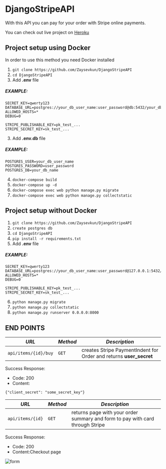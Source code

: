 # DjangoStripeAPI

With this API you can pay for your order with Stripe online payments.

You can check out live project on [Heroku](https://djangostripeapi.herokuapp.com/)

## Project setup using Docker

In order to use this method you need Docker installed

1. `git clone https://github.com/Zaysevkun/DjangoStripeAPI`
2. `cd DjangoStripeAPI`
3. Add __.env__ file
##### EXAMPLE:
```
SECRET_KEY=qwerty123
DATABASE_URL=postgres://your_db_user_name:user_password@db:5432/your_db_name
ALLOWED_HOSTS=*
DEBUG=0

STRIPE_PUBLISHABLE_KEY=pk_test_...
STRIPE_SECRET_KEY=sk_test_...
```
3. Add __.env.db__ file
##### EXAMPLE:
```
POSTGRES_USER=your_db_user_name
POSTGRES_PASSWORD=user_password
POSTGRES_DB=your_db_name
```
4. `docker-compose build`
5. `docker-compose up -d`
6. `docker-compose exec web python manage.py migrate`
7. `docker-compose exec web python manage.py collectstatic`

## Project setup without Docker

1. `git clone https://github.com/Zaysevkun/DjangoStripeAPI`
2.  `create postgres db`
3. `cd DjangoStripeAPI`
4. `pip install -r requirements.txt`
5. Add __.env__ file
##### EXAMPLE:
```
SECRET_KEY=qwerty123
DATABASE_URL=postgres://your_db_user_name:user_password@127.0.0.1:5432/your_db_name
ALLOWED_HOSTS=*
DEBUG=0

STRIPE_PUBLISHABLE_KEY=pk_test_...
STRIPE_SECRET_KEY=sk_test_...
```
6. `python manage.py migrate`
7. `python manage.py collectstatic`
8. `python manage.py runserver 0.0.0.0:8000`

## END POINTS

| *URL* | *Method*|*Description*|
|-------|---------|-------------|
| `api/items/{id}/buy` | `GET` | creates Stripe PaymentIndent for Order and returns __user_secret__|

Success Response:
- Code: 200
- Content:
```
{"client_secret": "some_secret_key"}
```
| *URL* | *Method*|*Description*|
|-------|---------|-------------|
| `api/items/{id}` | `GET` | returns page with your order summary and form to pay with card through Stripe|

Success Response:
- Code: 200
- Content:Checkout page

![form](https://i.ibb.co/F4XCYbT/Screenshot-from-2020-10-18-11-02-08.png 'Форма оплаты')

